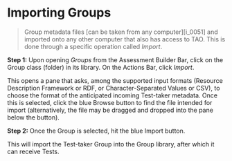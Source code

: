 # Importing Groups

>Group metadata files [can be taken from any computer][i_0051] and imported onto any other computer that also has access to TAO. This is done through a specific operation called *Import*.

**Step 1:** Upon opening *Groups* from the Assessment Builder Bar, click on the Group class (folder) in its library. On the Actions Bar, click *Import*.

This opens a pane that asks, among the supported input formats (Resource Description Framework or RDF, or Character-Separated Values or CSV), to choose the format of the anticipated incoming Test-taker metadata. Once this is selected, click the blue Browse button to find the file intended for import (alternatively, the file may be dragged and dropped into the pane below the button). 

**Step 2:** Once the Group is selected, hit the blue Import button.

This will import the Test-taker Group into the Group library, after which it can receive Tests.
